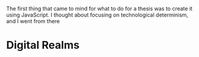 The first thing that came to mind for what to do for a thesis was to create it using JavaScript. I thought about focusing on technological determinism, and I went from there

# Digital Realms


